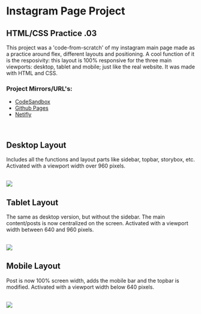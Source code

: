 # Instagram Page Project

## HTML/CSS Practice .03

This project was a 'code-from-scratch' of my instagram main page made as a practice around flex, different layouts and positioning. A cool function of it is the resposivity: this layout is 100% responsive for the three main viewports: desktop, tablet and mobile; just like the real website. It was made with HTML and CSS.

### Project Mirrors/URL's: 
* [CodeSandbox](https://dq2gtf.csb.app/)
* [Github Pages](https://mariannasato.github.io/projetoInstagram/)
* [Netifly](https://mariannasatoinstagram.netlify.app/)

 <br>
  <h2> Desktop Layout </h2>
  <p>Includes all the functions and layout parts like sidebar, topbar, storybox, etc. Activated with a viewport width over 960 pixels.</p>
    <br>
  <img src="https://i.postimg.cc/bJBWtLN1/Screenshot-from-2023-08-09-20-34-27.png)](https://postimg.cc/Fd0TtySK">
  <br>
  <h2> Tablet Layout </h2>
  <p>The same as desktop version, but without the sidebar. The main content/posts is now centralized on the screen. Activated with a viewport width between 640 and 960 pixels.</p>
  <br>
  <img src="https://i.postimg.cc/JtwFTnXn/Screenshot-from-2023-08-09-20-34-53.png">
  <br>
  <h2> Mobile Layout </h2>
  <p>Post is now 100% screen width, adds the mobile bar and the topbar is modified. Activated with a viewport width below 640 pixels.</p>
  <br>
  <img src="https://i.postimg.cc/hvQwbxf6/Screenshot-from-2023-08-09-20-35-40.png">

<br>
